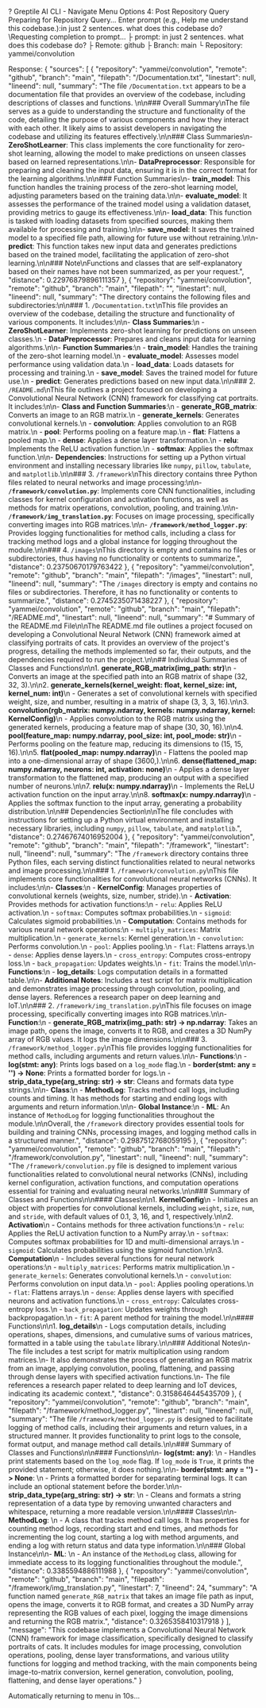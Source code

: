 ? Greptile AI CLI - Navigate Menu Options 4: Post Repository Query
Preparing for Repository Query...
Enter prompt (e.g., Help me understand this codebase.):in just 2 sentences. what does this codebase do?
\Requesting completion to prompt...
   ├ prompt: in just 2 sentences. what does this codebase do?
   ├ Remote: github
   ├ Branch: main
   └ Repository: yammei/convolution

Response:
{
    "sources": [
        {
            "repository": "yammei/convolution",
            "remote": "github",
            "branch": "main",
            "filepath": "/Documentation.txt",
            "linestart": null,
            "lineend": null,
            "summary": "The file `/Documentation.txt` appears to be a documentation file that provides an overview of the codebase, including descriptions of classes and functions. \n\n### Overall Summary\nThe file serves as a guide to understanding the structure and functionality of the code, detailing the purpose of various components and how they interact with each other. It likely aims to assist developers in navigating the codebase and utilizing its features effectively.\n\n### Class Summaries\n- **ZeroShotLearner**: This class implements the core functionality for zero-shot learning, allowing the model to make predictions on unseen classes based on learned representations.\n\n- **DataPreprocessor**: Responsible for preparing and cleaning the input data, ensuring it is in the correct format for the learning algorithms.\n\n### Function Summaries\n- **train_model**: This function handles the training process of the zero-shot learning model, adjusting parameters based on the training data.\n\n- **evaluate_model**: It assesses the performance of the trained model using a validation dataset, providing metrics to gauge its effectiveness.\n\n- **load_data**: This function is tasked with loading datasets from specified sources, making them available for processing and training.\n\n- **save_model**: It saves the trained model to a specified file path, allowing for future use without retraining.\n\n- **predict**: This function takes new input data and generates predictions based on the trained model, facilitating the application of zero-shot learning.\n\n### Note\nFunctions and classes that are self-explanatory based on their names have not been summarized, as per your request.",
            "distance": 0.22976879896111357
        },
        {
            "repository": "yammei/convolution",
            "remote": "github",
            "branch": "main",
            "filepath": "",
            "linestart": null,
            "lineend": null,
            "summary": "The directory contains the following files and subdirectories:\n\n### 1. `/Documentation.txt`\nThis file provides an overview of the codebase, detailing the structure and functionality of various components. It includes:\n\n- **Class Summaries**:\n  - **ZeroShotLearner**: Implements zero-shot learning for predictions on unseen classes.\n  - **DataPreprocessor**: Prepares and cleans input data for learning algorithms.\n\n- **Function Summaries**:\n  - **train_model**: Handles the training of the zero-shot learning model.\n  - **evaluate_model**: Assesses model performance using validation data.\n  - **load_data**: Loads datasets for processing and training.\n  - **save_model**: Saves the trained model for future use.\n  - **predict**: Generates predictions based on new input data.\n\n### 2. `/README.md`\nThis file outlines a project focused on developing a Convolutional Neural Network (CNN) framework for classifying cat portraits. It includes:\n\n- **Class and Function Summaries**:\n  - **generate_RGB_matrix**: Converts an image to an RGB matrix.\n  - **generate_kernels**: Generates convolutional kernels.\n  - **convolution**: Applies convolution to an RGB matrix.\n  - **pool**: Performs pooling on a feature map.\n  - **flat**: Flattens a pooled map.\n  - **dense**: Applies a dense layer transformation.\n  - **relu**: Implements the ReLU activation function.\n  - **softmax**: Applies the softmax function.\n\n- **Dependencies**: Instructions for setting up a Python virtual environment and installing necessary libraries like `numpy`, `pillow`, `tabulate`, and `matplotlib`.\n\n### 3. `/framework`\nThis directory contains three Python files related to neural networks and image processing:\n\n- **`/framework/convolution.py`**: Implements core CNN functionalities, including classes for kernel configuration and activation functions, as well as methods for matrix operations, convolution, pooling, and training.\n\n- **`/framework/img_translation.py`**: Focuses on image processing, specifically converting images into RGB matrices.\n\n- **`/framework/method_logger.py`**: Provides logging functionalities for method calls, including a class for tracking method logs and a global instance for logging throughout the module.\n\n### 4. `/images`\nThis directory is empty and contains no files or subdirectories, thus having no functionality or contents to summarize.",
            "distance": 0.23750670179763422
        },
        {
            "repository": "yammei/convolution",
            "remote": "github",
            "branch": "main",
            "filepath": "/images",
            "linestart": null,
            "lineend": null,
            "summary": "The `/images` directory is empty and contains no files or subdirectories. Therefore, it has no functionality or contents to summarize.",
            "distance": 0.2745235071438227
        },
        {
            "repository": "yammei/convolution",
            "remote": "github",
            "branch": "main",
            "filepath": "/README.md",
            "linestart": null,
            "lineend": null,
            "summary": "# Summary of the README.md File\n\nThe README.md file outlines a project focused on developing a Convolutional Neural Network (CNN) framework aimed at classifying portraits of cats. It provides an overview of the project's progress, detailing the methods implemented so far, their outputs, and the dependencies required to run the project.\n\n## Individual Summaries of Classes and Functions\n\n1. **generate_RGB_matrix(img_path: str)**\n   - Converts an image at the specified path into an RGB matrix of shape (32, 32, 3).\n\n2. **generate_kernels(kernel_weight: float, kernel_size: int, kernel_num: int)**\n   - Generates a set of convolutional kernels with specified weight, size, and number, resulting in a matrix of shape (3, 3, 3, 16).\n\n3. **convolution(rgb_matrix: numpy.ndarray, kernels: numpy.ndarray, kernel: KernelConfig)**\n   - Applies convolution to the RGB matrix using the generated kernels, producing a feature map of shape (30, 30, 16).\n\n4. **pool(feature_map: numpy.ndarray, pool_size: int, pool_mode: str)**\n   - Performs pooling on the feature map, reducing its dimensions to (15, 15, 16).\n\n5. **flat(pooled_map: numpy.ndarray)**\n   - Flattens the pooled map into a one-dimensional array of shape (3600,).\n\n6. **dense(flattened_map: numpy.ndarray, neurons: int, activation: none)**\n   - Applies a dense layer transformation to the flattened map, producing an output with a specified number of neurons.\n\n7. **relu(x: numpy.ndarray)**\n   - Implements the ReLU activation function on the input array.\n\n8. **softmax(x: numpy.ndarray)**\n   - Applies the softmax function to the input array, generating a probability distribution.\n\n## Dependencies Section\n\nThe file concludes with instructions for setting up a Python virtual environment and installing necessary libraries, including `numpy`, `pillow`, `tabulate`, and `matplotlib`.",
            "distance": 0.27467674016952004
        },
        {
            "repository": "yammei/convolution",
            "remote": "github",
            "branch": "main",
            "filepath": "/framework",
            "linestart": null,
            "lineend": null,
            "summary": "The `/framework` directory contains three Python files, each serving distinct functionalities related to neural networks and image processing.\n\n### 1. `/framework/convolution.py`\nThis file implements core functionalities for convolutional neural networks (CNNs). It includes:\n\n- **Classes**:\n  - **KernelConfig**: Manages properties of convolutional kernels (weights, size, number, stride).\n  - **Activation**: Provides methods for activation functions:\n    - `relu`: Applies ReLU activation.\n    - `softmax`: Computes softmax probabilities.\n    - `sigmoid`: Calculates sigmoid probabilities.\n  - **Computation**: Contains methods for various neural network operations:\n    - `multiply_matrices`: Matrix multiplication.\n    - `generate_kernels`: Kernel generation.\n    - `convolution`: Performs convolution.\n    - `pool`: Applies pooling.\n    - `flat`: Flattens arrays.\n    - `dense`: Applies dense layers.\n    - `cross_entropy`: Computes cross-entropy loss.\n    - `back_propagation`: Updates weights.\n    - `fit`: Trains the model.\n\n- **Functions**:\n  - **log_details**: Logs computation details in a formatted table.\n\n- **Additional Notes**: Includes a test script for matrix multiplication and demonstrates image processing through convolution, pooling, and dense layers. References a research paper on deep learning and IoT.\n\n### 2. `/framework/img_translation.py`\nThis file focuses on image processing, specifically converting images into RGB matrices.\n\n- **Function**:\n  - **generate_RGB_matrix(img_path: str) -> np.ndarray**: Takes an image path, opens the image, converts it to RGB, and creates a 3D NumPy array of RGB values. It logs the image dimensions.\n\n### 3. `/framework/method_logger.py`\nThis file provides logging functionalities for method calls, including arguments and return values.\n\n- **Functions**:\n  - **log(stmt: any)**: Prints logs based on a `log_mode` flag.\n  - **border(stmt: any = '') -> None**: Prints a formatted border for logs.\n  - **strip_data_type(arg_string: str) -> str**: Cleans and formats data type strings.\n\n- **Class**:\n  - **MethodLog**: Tracks method call logs, including counts and timing. It has methods for starting and ending logs with arguments and return information.\n\n- **Global Instance**:\n  - **ML**: An instance of `MethodLog` for logging functionalities throughout the module.\n\nOverall, the `/framework` directory provides essential tools for building and training CNNs, processing images, and logging method calls in a structured manner.",
            "distance": 0.2987512768059195
        },
        {
            "repository": "yammei/convolution",
            "remote": "github",
            "branch": "main",
            "filepath": "/framework/convolution.py",
            "linestart": null,
            "lineend": null,
            "summary": "The `/framework/convolution.py` file is designed to implement various functionalities related to convolutional neural networks (CNNs), including kernel configuration, activation functions, and computation operations essential for training and evaluating neural networks.\n\n### Summary of Classes and Functions\n\n#### Classes\n\n1. **KernelConfig**\n   - Initializes an object with properties for convolutional kernels, including `weight`, `size`, `num`, and `stride`, with default values of 0.1, 3, 16, and 1, respectively.\n\n2. **Activation**\n   - Contains methods for three activation functions:\n     - `relu`: Applies the ReLU activation function to a NumPy array.\n     - `softmax`: Computes softmax probabilities for 1D and multi-dimensional arrays.\n     - `sigmoid`: Calculates probabilities using the sigmoid function.\n\n3. **Computation**\n   - Includes several functions for neural network operations:\n     - `multiply_matrices`: Performs matrix multiplication.\n     - `generate_kernels`: Generates convolutional kernels.\n     - `convolution`: Performs convolution on input data.\n     - `pool`: Applies pooling operations.\n     - `flat`: Flattens arrays.\n     - `dense`: Applies dense layers with specified neurons and activation functions.\n     - `cross_entropy`: Calculates cross-entropy loss.\n     - `back_propagation`: Updates weights through backpropagation.\n     - `fit`: A parent method for training the model.\n\n#### Functions\n\n1. **log_details**\n   - Logs computation details, including operations, shapes, dimensions, and cumulative sums of various matrices, formatted in a table using the `tabulate` library.\n\n### Additional Notes\n- The file includes a test script for matrix multiplication using random matrices.\n- It also demonstrates the process of generating an RGB matrix from an image, applying convolution, pooling, flattening, and passing through dense layers with specified activation functions.\n- The file references a research paper related to deep learning and IoT devices, indicating its academic context.",
            "distance": 0.3158646445435709
        },
        {
            "repository": "yammei/convolution",
            "remote": "github",
            "branch": "main",
            "filepath": "/framework/method_logger.py",
            "linestart": null,
            "lineend": null,
            "summary": "The file `/framework/method_logger.py` is designed to facilitate logging of method calls, including their arguments and return values, in a structured manner. It provides functionality to print logs to the console, format output, and manage method call details.\n\n### Summary of Classes and Functions\n\n#### Functions\n\n- **log(stmt: any)**: \n  - Handles print statements based on the `log_mode` flag. If `log_mode` is `True`, it prints the provided statement; otherwise, it does nothing.\n\n- **border(stmt: any = '') -> None**: \n  - Prints a formatted border for separating terminal logs. It can include an optional statement before the border.\n\n- **strip_data_type(arg_string: str) -> str**: \n  - Cleans and formats a string representation of a data type by removing unwanted characters and whitespace, returning a more readable version.\n\n#### Classes\n\n- **MethodLog**: \n  - A class that tracks method call logs. It has properties for counting method logs, recording start and end times, and methods for incrementing the log count, starting a log with method arguments, and ending a log with return status and data type information.\n\n### Global Instance\n\n- **ML**: \n  - An instance of the `MethodLog` class, allowing for immediate access to its logging functionalities throughout the module.",
            "distance": 0.3385594886111988
        },
        {
            "repository": "yammei/convolution",
            "remote": "github",
            "branch": "main",
            "filepath": "/framework/img_translation.py",
            "linestart": 7,
            "lineend": 24,
            "summary": "A function named `generate_RGB_matrix` that takes an image file path as input, opens the image, converts it to RGB format, and creates a 3D NumPy array representing the RGB values of each pixel, logging the image dimensions and returning the RGB matrix.",
            "distance": 0.3265358410317918
        }
    ],
    "message": "This codebase implements a Convolutional Neural Network (CNN) framework for image classification, specifically designed to classify portraits of cats. It includes modules for image processing, convolution operations, pooling, dense layer transformations, and various utility functions for logging and method tracking, with the main components being image-to-matrix conversion, kernel generation, convolution, pooling, flattening, and dense layer operations."
}

Automatically returning to menu in 10s...